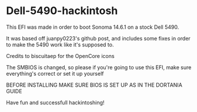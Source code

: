 # Dell-5490-hackintosh
This EFI was made in order to boot Sonoma 14.6.1 on a stock Dell 5490.

It was based off juanpy0223's github post, and includes some fixes in order to make the 5490 work like it's supposed to. 

Credits to biscuitaep for the OpenCore icons

The SMBIOS is changed, so please if you're going to use this EFI, make sure everything's correct or set it up yourself

BEFORE INSTALLING MAKE SURE BIOS IS SET UP AS IN THE DORTANIA GUIDE

Have fun and successfull hackintoshing!
